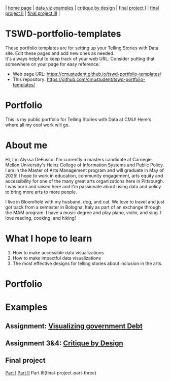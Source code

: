 | [home page](https://cmustudent.github.io/tswd-portfolio-templates/) | [data viz examples](dataviz-examples) | [critique by design](critique-by-design) | [final project I](final-project-part-one) | [final project II](final-project-part-two) | [final project III](final-project-part-three) |

# TSWD-portfolio-templates
These portfolio templates are for setting up your Telling Stories with Data site.  Edit these pages and add new ones as needed.   
It's always helpful to keep track of your web URL.  Consider putting that somewhere on your page for easy reference: 

- Web page URL: https://cmustudent.github.io/tswd-portfolio-templates/
- This repository: https://github.com/cmustudent/tswd-portfolio-templates/

# Portfolio
This is my public portfolio for Telling Stories with Data at CMU!  Here's where all my cool work will go.

# About me
Hi, I'm Alyssa DeFusco. I'm currently a masters candidate at Carnegie Mellon University's Heinz College of Information Systems and Public Policy. I am in the Master of Arts Management program and will graduate in May of 2025! I hope to work in education, community engagement, arts equity and accessibility for one of the many great arts organizations here in Pittsburgh. I was born and raised here and I'm passionate about using data and policy to bring more arts to more people. 

I live in Bloomfield with my husband, dog, and cat. We love to travel and just got back from a semester in Bologna, Italy as part of an exchange through the MAM program. I have a music degree and play piano, violin, and sing. I love reading, cooking, and hiking!

# What I hope to learn

1. How to make accessible data visualizations
2. How to make impactful data visualizations
3. The most effective designs for telling stories about inclusion in the arts.

# Portfolio

# Examples

## Assignment: [Visualizing government Debt](visualizing-government-debt)

## Assignment 3&4: [Critique by Design](critique-by-design)  

## Final project 
[Part I](final-project-part-one)
[Part II](final-project-part-two)
Part III(final-project-part-three)



